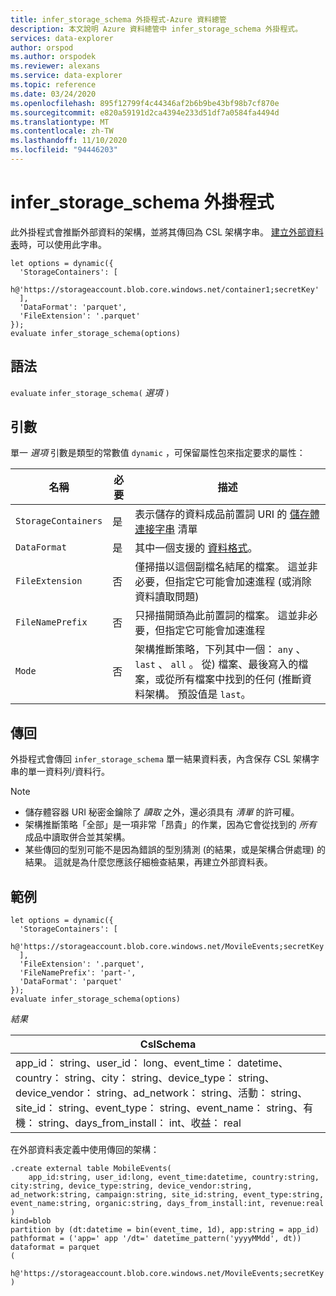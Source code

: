 ```yaml
---
title: infer_storage_schema 外掛程式-Azure 資料總管
description: 本文說明 Azure 資料總管中 infer_storage_schema 外掛程式。
services: data-explorer
author: orspod
ms.author: orspodek
ms.reviewer: alexans
ms.service: data-explorer
ms.topic: reference
ms.date: 03/24/2020
ms.openlocfilehash: 895f12799f4c44346af2b6b9be43bf98b7cf870e
ms.sourcegitcommit: e820a59191d2ca4394e233d51df7a0584fa4494d
ms.translationtype: MT
ms.contentlocale: zh-TW
ms.lasthandoff: 11/10/2020
ms.locfileid: "94446203"
---
```

# <a name="infer_storage_schema-plugin"></a>infer_storage_schema 外掛程式

此外掛程式會推斷外部資料的架構，並將其傳回為 CSL 架構字串。 [建立外部資料表](../management/external-tables-azurestorage-azuredatalake.md#create-or-alter-external-table)時，可以使用此字串。

```kusto
let options = dynamic({
  'StorageContainers': [
    h@'https://storageaccount.blob.core.windows.net/container1;secretKey'
  ],
  'DataFormat': 'parquet',
  'FileExtension': '.parquet'
});
evaluate infer_storage_schema(options)
```

## <a name="syntax"></a>語法

`evaluate` `infer_storage_schema(` *選項* `)`

## <a name="arguments"></a>引數

單一 *選項* 引數是類型的常數值 `dynamic` ，可保留屬性包來指定要求的屬性：

|名稱                    |必要|描述|
|------------------------|--------|-----------|
|`StorageContainers`|是|表示儲存的資料成品前置詞 URI 的 [儲存體連接字串](../api/connection-strings/storage.md) 清單|
|`DataFormat`|是|其中一個支援的 [資料格式](../../ingestion-supported-formats.md)。|
|`FileExtension`|否|僅掃描以這個副檔名結尾的檔案。 這並非必要，但指定它可能會加速進程 (或消除資料讀取問題) |
|`FileNamePrefix`|否|只掃描開頭為此前置詞的檔案。 這並非必要，但指定它可能會加速進程|
|`Mode`|否|架構推斷策略，下列其中一個： `any` 、 `last` 、 `all` 。 從) 檔案、最後寫入的檔案，或從所有檔案中找到的任何 (推斷資料架構。 預設值是 `last`。|

## <a name="returns"></a>傳回

外掛程式會傳回 `infer_storage_schema` 單一結果資料表，內含保存 CSL 架構字串的單一資料列/資料行。

> [!NOTE]
> * 儲存體容器 URI 秘密金鑰除了 *讀取* 之外，還必須具有 *清單* 的許可權。
> * 架構推斷策略「全部」是一項非常「昂貴」的作業，因為它會從找到的 *所有* 成品中讀取併合並其架構。
> * 某些傳回的型別可能不是因為錯誤的型別猜測 (的結果，或是架構合併處理) 的結果。 這就是為什麼您應該仔細檢查結果，再建立外部資料表。

## <a name="example"></a>範例

```kusto
let options = dynamic({
  'StorageContainers': [
    h@'https://storageaccount.blob.core.windows.net/MovileEvents;secretKey'
  ],
  'FileExtension': '.parquet',
  'FileNamePrefix': 'part-',
  'DataFormat': 'parquet'
});
evaluate infer_storage_schema(options)
```

*結果*

|CslSchema|
|---|
|app_id： string、user_id： long、event_time： datetime、country： string、city： string、device_type： string、device_vendor： string、ad_network： string、活動： string、site_id： string、event_type： string、event_name： string、有機： string、days_from_install： int、收益： real|

在外部資料表定義中使用傳回的架構：

```kusto
.create external table MobileEvents(
    app_id:string, user_id:long, event_time:datetime, country:string, city:string, device_type:string, device_vendor:string, ad_network:string, campaign:string, site_id:string, event_type:string, event_name:string, organic:string, days_from_install:int, revenue:real
)
kind=blob
partition by (dt:datetime = bin(event_time, 1d), app:string = app_id)
pathformat = ('app=' app '/dt=' datetime_pattern('yyyyMMdd', dt))
dataformat = parquet
(
    h@'https://storageaccount.blob.core.windows.net/MovileEvents;secretKey'
)
```